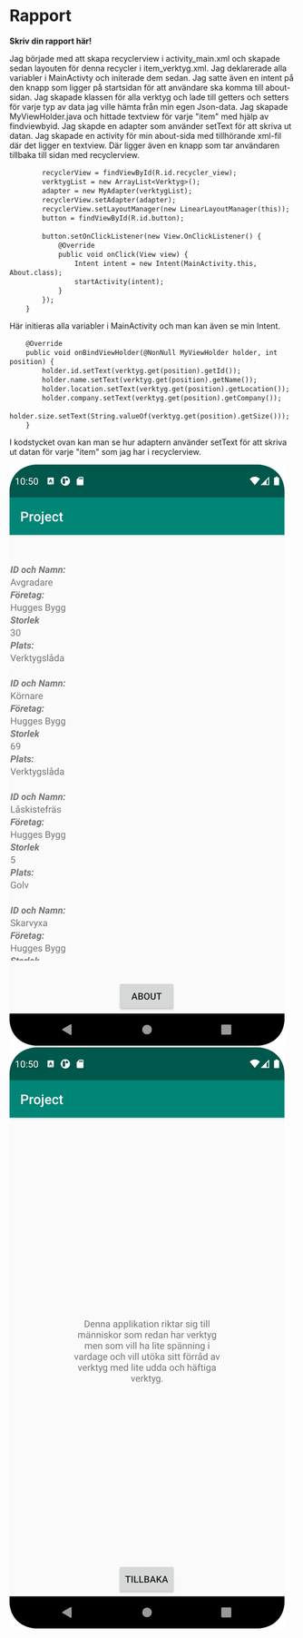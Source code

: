 
# Rapport

**Skriv din rapport här!**

Jag började med att skapa recyclerview i activity_main.xml och skapade sedan layouten för denna recycler i item_verktyg.xml. Jag deklarerade alla variabler i MainActivty och initerade dem sedan. Jag satte även en intent på den knapp som ligger på startsidan för att användare ska komma till about-sidan. Jag skapade klassen för alla verktyg och lade till getters och setters för varje typ av data jag ville hämta från min egen Json-data. Jag skapade MyViewHolder.java och hittade textview för varje "item" med hjälp av findviewbyid. Jag skapde en adapter som använder setText för att skriva ut datan. Jag skapade en activity för min about-sida med tillhörande xml-fil där det ligger en textview. Där ligger även en knapp som tar användaren tillbaka till sidan med recyclerview.

```
        recyclerView = findViewById(R.id.recycler_view);
        verktygList = new ArrayList<Verktyg>();
        adapter = new MyAdapter(verktygList);
        recyclerView.setAdapter(adapter);
        recyclerView.setLayoutManager(new LinearLayoutManager(this));
        button = findViewById(R.id.button);

        button.setOnClickListener(new View.OnClickListener() {
            @Override
            public void onClick(View view) {
                Intent intent = new Intent(MainActivity.this, About.class);
                startActivity(intent);
            }
        });
    }
```
Här initieras alla variabler i MainActivity och man kan även se min Intent.

```
    @Override
    public void onBindViewHolder(@NonNull MyViewHolder holder, int position) {
        holder.id.setText(verktyg.get(position).getId());
        holder.name.setText(verktyg.get(position).getName());
        holder.location.setText(verktyg.get(position).getLocation());
        holder.company.setText(verktyg.get(position).getCompany());
        holder.size.setText(String.valueOf(verktyg.get(position).getSize()));
    }
```
I kodstycket ovan kan man se hur adaptern använder setText för att skriva ut datan för varje "item" som jag har i recyclerview.


![](projekt1.png)
![](projekt2.png)
